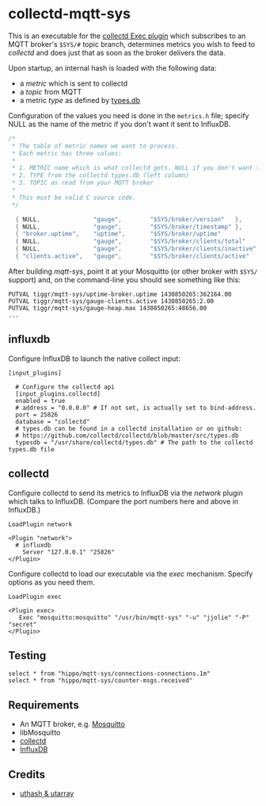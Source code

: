# collectd-mqtt-sys

This is an executable  for the [collectd Exec plugin](https://collectd.org/documentation/manpages/collectd-exec.5.shtml) which subscribes to an MQTT broker's `$SYS/#` topic branch, determines metrics you wish to feed to _collectd_ and does just that as soon as the broker delivers the data.

Upon startup, an internal hash is loaded with the following data:

* a _metric_ which is sent to collectd
* a _topic_ from MQTT
* a metric _type_ as defined by [types.db](https://github.com/astro/collectd/blob/master/src/types.db)

Configuration of the values you need is done in the `metrics.h` file; specify NULL as the name of the metric if you don't want it sent to InfluxDB.

```c
/*
 * The table of metric names we want to process.
 * Each metric has three values:
 *
 * 1. METRIC name which is what collectd gets. NULL if you don't want this topic.
 * 2. TYPE from the collectd types.db (left column)
 * 3. TOPIC as read from your MQTT broker
 *
 * This must be valid C source code.
 */

  { NULL,               "gauge",        "$SYS/broker/version"   },
  { NULL,               "gauge",        "$SYS/broker/timestamp" },
  { "broker.uptime",    "uptime",       "$SYS/broker/uptime"                            },
  { NULL,               "gauge",        "$SYS/broker/clients/total"                     },
  { NULL,               "gauge",        "$SYS/broker/clients/inactive"                  },
  { "clients.active",   "gauge",        "$SYS/broker/clients/active"                    },
```

After building _mqtt-sys_, point it at your Mosquitto (or other broker with `$SYS/` support) and, on the command-line you should see something like this:

```
PUTVAL tiggr/mqtt-sys/uptime-broker.uptime 1430850265:362164.00
PUTVAL tiggr/mqtt-sys/gauge-clients.active 1430850265:2.00
PUTVAL tiggr/mqtt-sys/gauge-heap.max 1430850265:48656.00
...
```


## influxdb

Configure InfluxDB to launch the native collect input:

```
[input_plugins]

  # Configure the collectd api
  [input_plugins.collectd]
  enabled = true
  # address = "0.0.0.0" # If not set, is actually set to bind-address.
  port = 25826
  database = "collectd"
  # types.db can be found in a collectd installation or on github:
  # https://github.com/collectd/collectd/blob/master/src/types.db
  typesdb = "/usr/share/collectd/types.db" # The path to the collectd types.db file
```
## collectd

Configure collectd to send its metrics to InfluxDB via the _network_ plugin which talks to InfluxDB. (Compare the port numbers here and above in InfluxDB.)

```
LoadPlugin network

<Plugin "network">
  # influxdb
    Server "127.0.0.1" "25826"
</Plugin>
```

Configure collectd to load our executable via the _exec_ mechanism. Specify options as you need them.

```
LoadPlugin exec

<Plugin exec>
   Exec "mosquitto:mosquitto" "/usr/bin/mqtt-sys" "-u" "jjolie" "-P" "secret"
</Plugin>
```

## Testing

```
select * from "hippo/mqtt-sys/connections-connections.1m"
select * from "hippo/mqtt-sys/counter-msgs.received"
```

## Requirements

* An MQTT broker, e.g. [Mosquitto](http://mosquitto.org)
* libMosquitto
* [collectd](http://collectd.org)
* [InfluxDB](http://influxdb.com)

## Credits

* [uthash & utarray](http://troydhanson.github.io/uthash/userguide.html)
